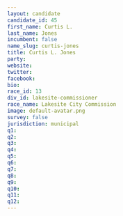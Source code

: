 ```yaml
---
layout: candidate
candidate_id: 45
first_name: Curtis L.
last_name: Jones
incumbent: false
name_slug: curtis-jones
title: Curtis L. Jones
party: 
website: 
twitter: 
facebook: 
bio: 
race_id: 13
div_id: lakesite-commissioner
race_name: Lakesite City Commission
image: default-avatar.png
survey: false
jurisdiction: municipal
q1: 
q2: 
q3: 
q4: 
q5: 
q6: 
q7: 
q8: 
q9: 
q10: 
q11: 
q12: 
---
```

